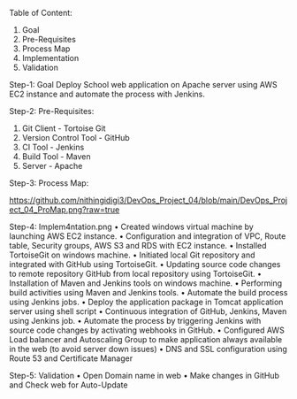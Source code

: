 Table of Content:
1.	Goal
2.	Pre-Requisites
3.	Process Map
4.	Implementation
5.	Validation

Step-1: Goal
Deploy School web application on Apache server using AWS EC2 instance and automate the process with Jenkins.

Step-2: Pre-Requisites:
1.	Git Client - Tortoise Git
2.	Version Control Tool - GitHub
3.	CI Tool - Jenkins
4.	Build Tool - Maven
5.	Server - Apache

Step-3: Process Map:

https://github.com/nithingidigi3/DevOps_Project_04/blob/main/DevOps_Project_04_ProMap.png?raw=true

Step-4: Implem4ntation.png
•	Created windows virtual machine by launching AWS EC2 instance.
•	Configuration and integration of VPC, Route table, Security groups, AWS S3 and RDS with EC2 instance.
•	Installed TortoiseGit on windows machine.
•	Initiated local Git repository and integrated with GitHub using TortoiseGit.
•	Updating source code changes to remote repository GitHub from local repository using TortoiseGit.
•	Installation of Maven and Jenkins tools on windows machine.
•	Performing build activities using Maven and Jenkins tools.
•	Automate the build process using Jenkins jobs.
•	Deploy the application package in Tomcat application server using shell script
•	Continuous integration of GitHub, Jenkins, Maven using Jenkins job.
•	Automate the process by triggering Jenkins with source code changes by activating webhooks in GitHub.
•	Configured AWS Load balancer and Autoscaling Group to make application always available in the web (to avoid server down issues)
•	 DNS and SSL configuration using Route 53 and Certificate Manager

Step-5: Validation
•	Open Domain name in web
•	Make changes in GitHub and Check web for Auto-Update
